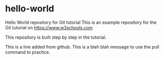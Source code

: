 # hello-world
Hello World repository for Git tutorial
This is an example repository for the Git tutorial on https://www.w3schools.com

This repository is built step by step in the tutorial.

This is a line added from github.
This is a blah blah message to use the pull command to practice.
